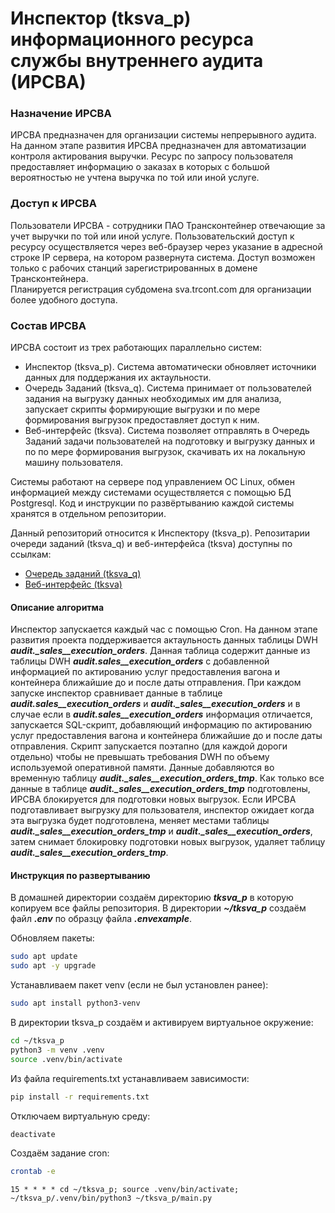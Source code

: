 # Инспектор (tksva_p) информационного ресурса службы внутреннего аудита (ИРСВА)

### Назначение ИРСВА
ИРСВА предназначен для организации системы непрерывного аудита.
На данном этапе развития ИРСВА предназначен для автоматизации контроля актирования выручки.
Ресурс по запросу пользователя предоставляет информацию о заказах в которых с большой вероятностью не учтена выручка по той или иной услуге.

### Доступ к ИРСВА
Пользователи ИРСВА - сотрудники ПАО Трансконтейнер отвечающие за учет выручки по той или иной услуге.
Пользовательский доступ к ресурсу осуществляется через веб-браузер через указание в адресной строке IP сервера, на котором развернута система.
Доступ возможен только с рабочих станций зарегистрированных в домене Трансконтейнера.  
Планируется регистрация субдомена sva.trcont.com для организации более удобного доступа.

### Состав ИРСВА
ИРСВА состоит из трех работающих параллельно систем:
- Инспектор (tksva_p). Система автоматически обновляет источники данных для поддержания их актаульности.
- Очередь Заданий (tksva_q). Система принимает от пользователей задания на выгрузку данных необходимых им для анализа, запускает скрипты формирующие выгрузки и по мере формирования выгрузок предоставляет доступ к ним.
- Веб-интерфейс (tksva). Система позволяет отправлять в Очередь Заданий задачи пользователей на подготовку и выгрузку данных и по по мере формирования выгрузок, скачивать их на локальную машину пользователя.

Системы работают на сервере под управлением ОС Linux, обмен информацией между системами осуществляется с помощью БД Postgresql.
Код и инструкции по развёртыванию каждой системы хранятся в отдельном репозитории.

Данный репозиторий относится к Инспектору (tksva_p).
Репозитарии очереди заданий (tksva_q) и веб-интерфейса (tksva) доступны по ссылкам:
- [Очередь заданий (tksva_q)](/ "Скоро сделаю")
- [Веб-интерфейс (tksva)](/ "Скоро сделаю")

#### Описание алгоритма
Инспектор запускается каждый час с помощью Cron.
На данном этапе развития проекта поддерживается актаульность данных таблицы DWH ***audit._sales__execution_orders***.
Данная таблица содержит данные из таблицы DWH ***audit.sales__execution_orders*** с добавленной информацией по актированию услуг предоставления вагона и контейнера ближайшие до и после даты отправления.
При каждом запуске инспектор сравнивает данные в таблице ***audit.sales__execution_orders*** и ***audit._sales__execution_orders*** и в случае если в ***audit.sales__execution_orders*** информация отличается, запускается SQL-скрипт, добавляющий информацию по актированию услуг предоставления вагона и контейнера ближайшие до и после даты отправления.
Скрипт запускается поэтапно (для каждой дороги отдельно) чтобы не превышать требования DWH по объему используемой оперативной памяти.
Данные добавляются во временную таблицу ***audit._sales__execution_orders_tmp***.
Как только все данные в таблице ***audit._sales__execution_orders_tmp*** подготовлены, ИРСВА блокируется для подготовки новых выгрузок.
Если ИРСВА подготавливает выгрузку для пользователя, инспектор ожидает когда эта выгрузка будет подготовлена, меняет местами таблицы ***audit._sales__execution_orders_tmp*** и ***audit._sales__execution_orders***, затем снимает блокировку подготовки новых выгрузок, удаляет таблицу ***audit._sales__execution_orders_tmp***.

#### Инструкция по развертыванию
В домашней директории создаём директорию ***tksva_p*** в которую копируем все файлы репозитория.
В директории ***~/tksva_p*** создаём файл ***.env*** по образцу файла ***.envexample***.

Обновляем пакеты:
```bash
sudo apt update
sudo apt -y upgrade
```
Устанавливаем пакет venv (если не был установлен ранее):
```bash
sudo apt install python3-venv
```
В директории tksva_p создаём и активируем виртуальное окружение:
```bash
cd ~/tksva_p
python3 -m venv .venv
source .venv/bin/activate
```
Из файла requirements.txt устанавливаем зависимости:
```bash
pip install -r requirements.txt
```
Отключаем виртуальную среду:
```bash
deactivate
```
Создаём задание cron:
```bash
crontab -e
```
```
15 * * * * cd ~/tksva_p; source .venv/bin/activate; ~/tksva_p/.venv/bin/python3 ~/tksva_p/main.py
```
